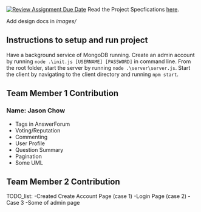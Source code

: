 [![Review Assignment Due Date](https://classroom.github.com/assets/deadline-readme-button-24ddc0f5d75046c5622901739e7c5dd533143b0c8e959d652212380cedb1ea36.svg)](https://classroom.github.com/a/gEJeiete)
Read the Project Specfications [here](https://docs.google.com/document/d/1zZjNk9cbNLz0mp_-YtyZxhMzUph97fVgCkSE4u2k5EA/edit?usp=sharing).

Add design docs in *images/*

## Instructions to setup and run project
Have a background service of MongoDB running. Create an admin account by running `node .\init.js [USERNAME] [PASSWORD]` in command line. From the root folder, start the server by running `node .\server\server.js`. Start the client by navigating to the client directory and running `npm start`.

## Team Member 1 Contribution
### Name: Jason Chow
- Tags in AnswerForum
- Voting/Reputation
- Commenting
- User Profile
- Question Summary
- Pagination
- Some UML

## Team Member 2 Contribution
TODO_list:
-Created Create Account Page (case 1)
-Login Page (case 2)
-Case 3
-Some of admin page